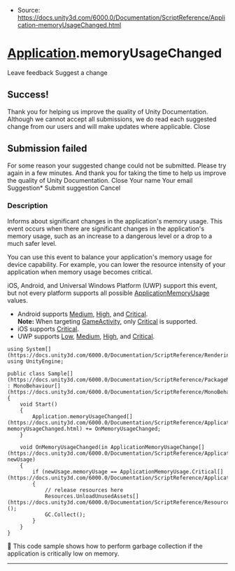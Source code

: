 * Source: https://docs.unity3d.com/6000.0/Documentation/ScriptReference/Application-memoryUsageChanged.html

#  [Application](https://docs.unity3d.com/6000.0/Documentation/ScriptReference/Application.html).memoryUsageChanged
Leave feedback
Suggest a change
## Success!
Thank you for helping us improve the quality of Unity Documentation. Although we cannot accept all submissions, we do read each suggested change from our users and will make updates where applicable.
Close
## Submission failed
For some reason your suggested change could not be submitted. Please <a>try again</a> in a few minutes. And thank you for taking the time to help us improve the quality of Unity Documentation.
Close
Your name Your email Suggestion* Submit suggestion
Cancel
### Description
Informs about significant changes in the application's memory usage.
This event occurs when there are significant changes in the application's memory usage, such as an increase to a dangerous level or a drop to a much safer level.  
  
You can use this event to balance your application's memory usage for device capability. For example, you can lower the resource intensity of your application when memory usage becomes critical.  
  
iOS, Android, and Universal Windows Platform (UWP) support this event, but not every platform supports all possible [ApplicationMemoryUsage](https://docs.unity3d.com/6000.0/Documentation/ScriptReference/ApplicationMemoryUsage.html) values. 
  * Android supports [Medium](https://docs.unity3d.com/6000.0/Documentation/ScriptReference/ApplicationMemoryUsage.Medium.html), [High](https://docs.unity3d.com/6000.0/Documentation/ScriptReference/ApplicationMemoryUsage.High.html), and [Critical](https://docs.unity3d.com/6000.0/Documentation/ScriptReference/ApplicationMemoryUsage.Critical.html).   
**Note:** When targeting [GameActivity](https://developer.android.com/games/agdk/game-activity), only [Critical](https://docs.unity3d.com/6000.0/Documentation/ScriptReference/ApplicationMemoryUsage.Critical.html) is supported.
  * iOS supports [Critical](https://docs.unity3d.com/6000.0/Documentation/ScriptReference/ApplicationMemoryUsage.Critical.html).
  * UWP supports [Low](https://docs.unity3d.com/6000.0/Documentation/ScriptReference/ApplicationMemoryUsage.Low.html), [Medium](https://docs.unity3d.com/6000.0/Documentation/ScriptReference/ApplicationMemoryUsage.Medium.html), [High](https://docs.unity3d.com/6000.0/Documentation/ScriptReference/ApplicationMemoryUsage.High.html), and [Critical](https://docs.unity3d.com/6000.0/Documentation/ScriptReference/ApplicationMemoryUsage.Critical.html).


```
using System[](https://docs.unity3d.com/6000.0/Documentation/ScriptReference/Rendering.VirtualTexturing.System.html);
using UnityEngine;  
  
public class Sample[](https://docs.unity3d.com/6000.0/Documentation/ScriptReference/PackageManager.UI.Sample.html) : MonoBehaviour[](https://docs.unity3d.com/6000.0/Documentation/ScriptReference/MonoBehaviour.html)
{
    void Start()
    {
        Application.memoryUsageChanged[](https://docs.unity3d.com/6000.0/Documentation/ScriptReference/Application-memoryUsageChanged.html) += OnMemoryUsageChanged;
    }  
  
    void OnMemoryUsageChanged(in ApplicationMemoryUsageChange[](https://docs.unity3d.com/6000.0/Documentation/ScriptReference/ApplicationMemoryUsageChange.html) newUsage)
    {
        if (newUsage.memoryUsage == ApplicationMemoryUsage.Critical[](https://docs.unity3d.com/6000.0/Documentation/ScriptReference/ApplicationMemoryUsage.Critical.html))
        {
            // release resources here
            Resources.UnloadUnusedAssets[](https://docs.unity3d.com/6000.0/Documentation/ScriptReference/Resources.UnloadUnusedAssets.html)();
            GC.Collect();
        }
    }
}

```

This code sample shows how to perform garbage collection if the application is critically low on memory.
* * *
